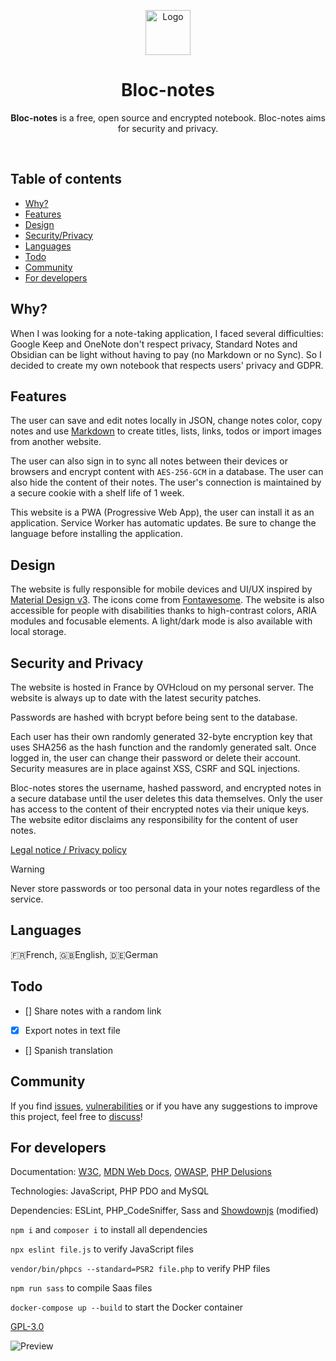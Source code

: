 <p align="center">
<img src="https://raw.githubusercontent.com/seguinleo/Bloc-notes/main/src/assets/icons/icon192.png" alt="Logo" width="72" height="72">
</p>
<h1 align="center">Bloc-notes</h1>

<p align="center">
<b>Bloc-notes</b> is a free, open source and encrypted notebook. Bloc-notes aims for security and privacy.
</p>

<p align="center">
<img alt="" src="https://img.shields.io/website?down_color=lightgrey&down_message=offline&up_color=8ab4f8&up_message=online&url=https://leoseguin.fr/projets/notes/?color=8ab4f8&style=for-the-badge">
<img alt="" src="https://img.shields.io/github/license/seguinleo/Bloc-notes?color=8ab4f8&style=for-the-badge">
<img alt="" src="https://img.shields.io/github/issues/seguinleo/Bloc-notes?color=8ab4f8&style=for-the-badge">
<img alt="" src="https://img.shields.io/mozilla-observatory/grade/leoseguin.fr.svg?color=8ab4f8&style=for-the-badge">
</p>

## Table of contents
*   [Why?](#why)
*   [Features](#features)
*   [Design](#design)
*   [Security/Privacy](#security-and-privacy)
*   [Languages](#languages)
*   [Todo](#todo)
*   [Community](#community)
*   [For developers](#for-developers)

## Why?
When I was looking for a note-taking application, I faced several difficulties: Google Keep and OneNote don't respect privacy, Standard Notes and Obsidian can be light without having to pay (no Markdown or no Sync). So I decided to create my own notebook that respects users' privacy and GDPR.

## Features
The user can save and edit notes locally in JSON, change notes color, copy notes and use [Markdown](https://github.com/seguinleo/Bloc-notes/wiki/Markdown) to create titles, lists, links, todos or import images from another website.

The user can also sign in to sync all notes between their devices or browsers and encrypt content with ``AES-256-GCM`` in a database. The user can also hide the content of their notes. The user's connection is maintained by a secure cookie with a shelf life of 1 week.

This website is a PWA (Progressive Web App), the user can install it as an application. Service Worker has automatic updates. Be sure to change the language before installing the application.

## Design
The website is fully responsible for mobile devices and UI/UX inspired by [Material Design v3](https://m3.material.io/). The icons come from [Fontawesome](https://github.com/FortAwesome/Font-Awesome). The website is also accessible for people with disabilities thanks to high-contrast colors, ARIA modules and focusable elements. A light/dark mode is also available with local storage.

## Security and Privacy
The website is hosted in France by OVHcloud on my personal server. The website is always up to date with the latest security patches.

Passwords are hashed with bcrypt before being sent to the database.

Each user has their own randomly generated 32-byte encryption key that uses SHA256 as the hash function and the randomly generated salt. Once logged in, the user can change their password or delete their account. Security measures are in place against XSS, CSRF and SQL injections.

Bloc-notes stores the username, hashed password, and encrypted notes in a secure database until the user deletes this data themselves. Only the user has access to the content of their encrypted notes via their unique keys. The website editor disclaims any responsibility for the content of user notes.

[Legal notice / Privacy policy](https://leoseguin.fr/mentionslegales/)

> [!WARNING]
> Never store passwords or too personal data in your notes regardless of the service.

## Languages
🇫🇷French, 🇬🇧English, 🇩🇪German

## Todo
- []  Share notes with a random link
- [x] Export notes in text file
- []  Spanish translation

## Community
If you find [issues](https://github.com/seguinleo/Bloc-notes/issues), [vulnerabilities](https://github.com/seguinleo/Bloc-notes/security) or if you have any suggestions to improve this project, feel free to [discuss](https://github.com/seguinleo/Bloc-notes/discussions)!

## For developers
Documentation: [W3C](https://www.w3.org/), [MDN Web Docs](https://developer.mozilla.org/en-US/), [OWASP](https://cheatsheetseries.owasp.org/), [PHP Delusions](https://phpdelusions.net/)

Technologies: JavaScript, PHP PDO and MySQL

Dependencies: ESLint, PHP_CodeSniffer, Sass and [Showdownjs](https://github.com/showdownjs/showdown) (modified)

``npm i`` and ``composer i`` to install all dependencies

``npx eslint file.js`` to verify JavaScript files

``vendor/bin/phpcs --standard=PSR2 file.php`` to verify PHP files

``npm run sass`` to compile Saas files

``docker-compose up --build`` to start the Docker container

[GPL-3.0](https://github.com/seguinleo/Bloc-notes/blob/main/LICENSE)

![Preview](https://github.com/seguinleo/Bloc-notes/blob/main/image.png)
